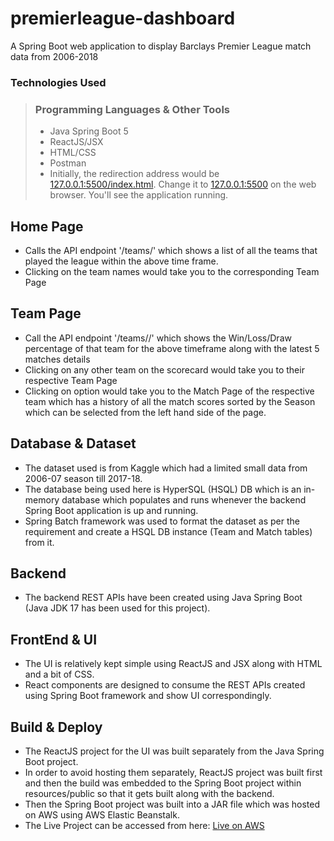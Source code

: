 # premierleague-dashboard
A Spring Boot web application to display Barclays Premier League match data from 2006-2018

### Technologies Used
> ### Programming Languages & Other Tools
>
> - Java Spring Boot 5
> - ReactJS/JSX
> - HTML/CSS
> - Postman
> - Initially, the redirection address would be [127.0.0.1:5500/index.html](127.0.0.1:5500/index.html). Change it to [127.0.0.1:5500](127.0.0.1:5500) on the web browser. You'll see the application running.

## Home Page
- Calls the API endpoint '/teams/' which shows a list of all the teams that played the league within the above time frame.
- Clicking on the team names would take you to the corresponding Team Page

## Team Page
- Call the API endpoint '/teams/<teamName>/' which shows the Win/Loss/Draw percentage of that team for the above timeframe along with the latest 5 matches details
- Clicking on any other team on the scorecard would take you to their respective Team Page
- Clicking on <MORE> option would take you to the Match Page of the respective team which has a history of all the match scores sorted by the Season which can be selected from the left hand side of the page.


## Database & Dataset
- The dataset used is from Kaggle which had a limited small data from 2006-07 season till 2017-18.
- The database being used here is HyperSQL (HSQL) DB which is an in-memory database which populates and runs whenever the backend Spring Boot application is up and running.
- Spring Batch framework was used to format the dataset as per the requirement and create a HSQL DB instance (Team and Match tables) from it.

## Backend
- The backend REST APIs have been created using Java Spring Boot (Java JDK 17 has been used for this project).

## FrontEnd & UI
- The UI is relatively kept simple using ReactJS and JSX along with HTML and a bit of CSS.
- React components are designed to consume the REST APIs created using Spring Boot framework and show UI correspondingly.

## Build & Deploy
- The ReactJS project for the UI was built separately from the Java Spring Boot project.
- In order to avoid hosting them separately, ReactJS project was built first and then the build was embedded to the Spring Boot project within resources/public so that it gets built along with the backend.
- Then the Spring Boot project was built into a JAR file which was hosted on AWS using AWS Elastic Beanstalk.
- The Live Project can be accessed from here: [Live on AWS](http://premierleaguedashboard-env.eba-rkmsps3g.us-east-1.elasticbeanstalk.com/)
